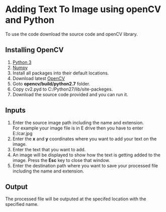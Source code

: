 # Adding Text To Image using openCV and Python

To use the code download the source code and openCV library.

## Installing OpenCV
1. [Python 3](https://www.python.org/downloads/)
2. [Numpy](https://pypi.python.org/pypi/numpy)
3. Install all packages into their default locations.
4. Download latest [OpenCV](https://opencv.org/releases.html)
5. Goto **opencv/build/python2.7** folder.
6. Copy cv2.pyd to C:/Python27/lib/site-packeges.
7. Download the source code provided and you can run it.

## Inputs
1. Enter the source image path including the name and extension.<br/>
For example your image file is in E drive then you have to enter E:/car.jpg
2. Enter the **x** and **y** coordinates where you want to add your text on the image.
3. Enter the text that you want to add.
4. An image will be displayed to show how the text is getting added to the image. Press the **Esc** key to close that window.
5. Enter the destination path where you want to save your processed file including the name and extension.

## Output
The processed file will be outputed at the specifed location with the specified name.




